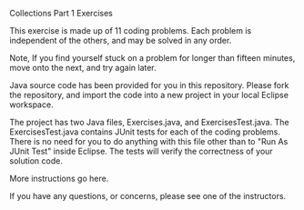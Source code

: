 Collections Part 1 Exercises


This exercise is made up of 11 coding problems. Each problem is independent of the others, and may be solved in any order.

Note, If you find yourself stuck on a problem for longer than fifteen minutes, move onto the next, and try again later.

Java source code has been provided for you in this repository. Please fork the repository, and import the code into a new project in your local Eclipse workspace.

The project has two Java files, Exercises.java, and ExercisesTest.java. The ExercisesTest.java contains JUnit tests for each of the coding problems. There is no need for you to do anything with this file other than to "Run As JUnit Test" inside Eclipse. The tests will verify the correctness of your solution code.

More instructions go here.

If you have any questions, or concerns, please see one of the instructors.
